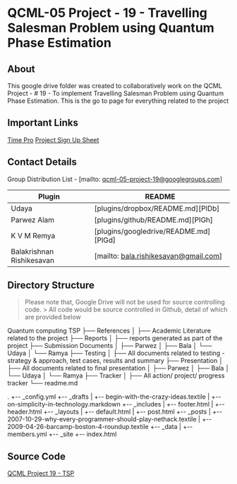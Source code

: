 # QCML-05 Project - 19 - Travelling Salesman Problem using Quantum Phase Estimation
## About

This google drive folder was created to collaboratively work on the QCML Project - # 19 - To implement Travelling Salesman Problem using Quantum Phase Estimation. This is the go to page for everything related to the project

## Important Links

[Time Pro](https://timespro.com/)
[Project Sign Up Sheet](https://docs.google.com/spreadsheets/d/1F_qL4Y2409yE5p9qKyGMTvs7Wjq2hFtvgWo_M-3q-Jk/edit?gid=0#gid=0)

## Contact Details

Group Distribution List - [mailto: qcml-05-project-19@googlegroups.com]

| Plugin | README |
| ------ | ------ |
| Udaya | [plugins/dropbox/README.md][PlDb] |
| Parwez Alam | [plugins/github/README.md][PlGh] |
| K V M Remya  | [plugins/googledrive/README.md][PlGd] |
| Balakrishnan Rishikesavan | [mailto: bala.rishikesavan@gmail.com] |

## Directory Structure

> Please note that, Google Drive will not be used for source controlling code. > All code would be source controlled in Github, detail of which are provided below

Quantum computing TSP
├── References
│   ├── Academic Literature related to the project
├── Reports
│   ├── reports generated as part of the project
├── Submission Documents
│   ├── Parwez
│   ├── Bala
│   └── Udaya
│   └── Ramya
├── Testing
│   ├── All documents related to testing - strategy & approach, test cases, results and summary
├── Presentation
│   ├── All documents related to final presentation
│   ├── Parwez
│   ├── Bala
│   └── Udaya
│   └── Ramya
├── Tracker
│   ├── All action/ project/ progress tracker
└── readme.md


.
+-- _config.yml
+-- _drafts
|   +-- begin-with-the-crazy-ideas.textile
|   +-- on-simplicity-in-technology.markdown
+-- _includes
|   +-- footer.html
|   +-- header.html
+-- _layouts
|   +-- default.html
|   +-- post.html
+-- _posts
|   +-- 2007-10-29-why-every-programmer-should-play-nethack.textile
|   +-- 2009-04-26-barcamp-boston-4-roundup.textile
+-- _data
|   +-- members.yml
+-- _site
+-- index.html

## Source Code

[QCML Project 19 - TSP](https://github.com/rbalak/qcml-tsp)
